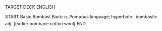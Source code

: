 TARGET DECK
ENGLISH

START
Basic
Bombast
Back: n. Pompous language; hyperbole.  bombastic adj. [earlier bombace cotton wool]
END
